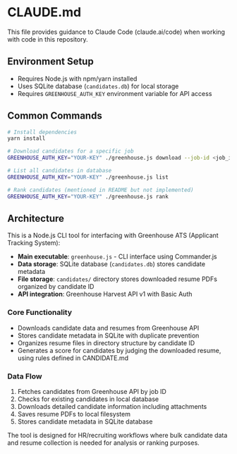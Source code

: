 # CLAUDE.md

This file provides guidance to Claude Code (claude.ai/code) when working with code in this repository.

## Environment Setup
- Requires Node.js with npm/yarn installed
- Uses SQLite database (`candidates.db`) for local storage
- Requires `GREENHOUSE_AUTH_KEY` environment variable for API access

## Common Commands
```bash
# Install dependencies
yarn install

# Download candidates for a specific job
GREENHOUSE_AUTH_KEY="YOUR-KEY" ./greenhouse.js download --job-id <job_id>

# List all candidates in database
GREENHOUSE_AUTH_KEY="YOUR-KEY" ./greenhouse.js list

# Rank candidates (mentioned in README but not implemented)
GREENHOUSE_AUTH_KEY="YOUR-KEY" ./greenhouse.js rank
```

## Architecture
This is a Node.js CLI tool for interfacing with Greenhouse ATS (Applicant Tracking System):

- **Main executable**: `greenhouse.js` - CLI interface using Commander.js
- **Data storage**: SQLite database (`candidates.db`) stores candidate metadata
- **File storage**: `candidates/` directory stores downloaded resume PDFs organized by candidate ID
- **API integration**: Greenhouse Harvest API v1 with Basic Auth

### Core Functionality
- Downloads candidate data and resumes from Greenhouse API
- Stores candidate metadata in SQLite with duplicate prevention
- Organizes resume files in directory structure by candidate ID
- Generates a score for candidates by judging the downloaded resume, using rules defined in CANDIDATE.md

### Data Flow
1. Fetches candidates from Greenhouse API by job ID
2. Checks for existing candidates in local database
3. Downloads detailed candidate information including attachments
4. Saves resume PDFs to local filesystem
5. Stores candidate metadata in SQLite database

The tool is designed for HR/recruiting workflows where bulk candidate data and resume collection is needed for analysis or ranking purposes.